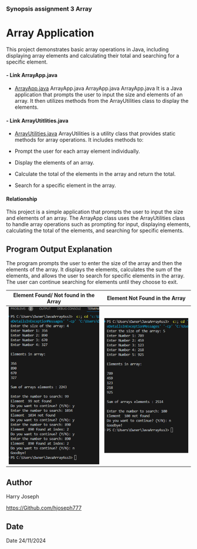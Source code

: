 
### Synopsis assignment 3 Array

# Array Application
This project demonstrates basic array operations in Java, including displaying array elements and calculating their total and searching for a specific element.

#### - Link ArrayApp.java
- [ArrayApp.java](Ass3Array/src/main/java/com/array/ArrayApp.java)
ArrayApp.java
ArrayApp.java ArrayApp.java It is a Java application that prompts the user to input the size and elements of an array. It then utilizes methods from the ArrayUtilities class to display the elements.
 

#### - Link ArrayUtitlities.java
- [ArrayUtilities.java](Ass3Array/src/main/java/com/array/ArrayUtitlities.java)
ArrayUtilities is a utility class that provides static methods for array operations. It includes methods to:

- Prompt the user for each array element individually.
- Display the elements of an array.
- Calculate the total of the elements in the array and return the total.
- Search for a specific element in the array.


#### Relationship
This project is a simple application that prompts the user to input the size and elements of an array. The ArrayApp class uses the ArrayUtilities class to handle array operations such as prompting for input, displaying elements, calculating the total of the elements, and searching for specific elements.

## Program Output Explanation
The program prompts the user to enter the size of the array and then the elements of the array. It displays the elements, calculates the sum of the elements, and allows the user to search for specific elements in the array. The user can continue searching for elements until they choose to exit.

| Element  Found/ Not found in the Array                       | Element Not Found in the Array                               |
|:------------------------------------------------------------:|:------------------------------------------------------------:|
| ![Image 1](/Ass3Array/src/resources/images/1screenoutput.png)| ![Image 2](/Ass3Array/src/resources/images/2screenoutput.png) |                                       






## Author
Harry Joseph

https://Github.com/hjoseph777

## Date
Date 24/11/2024





















